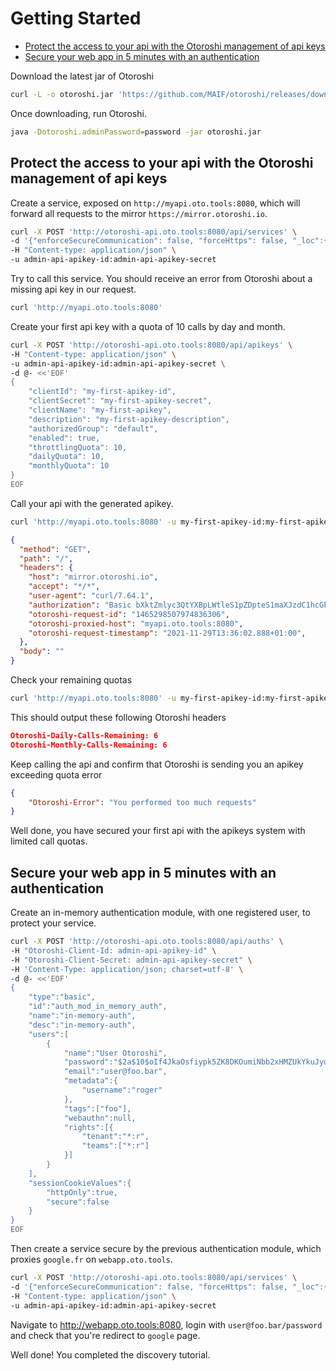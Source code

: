 # Getting Started

- [Protect the access to your api with the Otoroshi management of api keys](#protect-the-access-to-your-api-with-the-otoroshi-management-of-api-keys)
- [Secure your web app in 5 minutes with an authentication](#secure-your-web-app-in-5-minutes-with-an-authentication)

Download the latest jar of Otoroshi
```sh
curl -L -o otoroshi.jar 'https://github.com/MAIF/otoroshi/releases/download/v1.5.18/otoroshi.jar'
```

Once downloading, run Otoroshi.
```sh
java -Dotoroshi.adminPassword=password -jar otoroshi.jar 
```

## Protect the access to your api with the Otoroshi management of api keys

Create a service, exposed on `http://myapi.oto.tools:8080`, which will forward all requests to the mirror `https://mirror.otoroshi.io`.

```sh
curl -X POST 'http://otoroshi-api.oto.tools:8080/api/services' \
-d '{"enforceSecureCommunication": false, "forceHttps": false, "_loc":{"tenant":"default","teams":["default"]},"groupId":"default","groups":["default"],"name":"myapi","description":"a service","env":"prod","domain":"oto.tools","subdomain":"myapi","targetsLoadBalancing":{"type":"RoundRobin"},"targets":[{"host":"mirror.otoroshi.io","scheme":"https","weight":1,"mtlsConfig":{"certs":[],"trustedCerts":[],"mtls":false,"loose":false,"trustAll":false},"tags":[],"metadata":{},"protocol":"HTTP\/1.1","predicate":{"type":"AlwaysMatch"},"ipAddress":null}],"root":"\/","matchingRoot":null,"stripPath":true,"enabled":true,"secComHeaders":{"claimRequestName":null,"stateRequestName":null,"stateResponseName":null},"publicPatterns":[""],"privatePatterns":["\/.*"],"kind":"ServiceDescriptor"}' \
-H "Content-type: application/json" \
-u admin-api-apikey-id:admin-api-apikey-secret
```

Try to call this service. You should receive an error from Otoroshi about a missing api key in our request.

```sh
curl 'http://myapi.oto.tools:8080'
```

Create your first api key with a quota of 10 calls by day and month.

```sh
curl -X POST 'http://otoroshi-api.oto.tools:8080/api/apikeys' \
-H "Content-type: application/json" \
-u admin-api-apikey-id:admin-api-apikey-secret \
-d @- <<'EOF'
{
    "clientId": "my-first-apikey-id",
    "clientSecret": "my-first-apikey-secret",
    "clientName": "my-first-apikey",
    "description": "my-first-apikey-description",
    "authorizedGroup": "default",
    "enabled": true,
    "throttlingQuota": 10,
    "dailyQuota": 10,
    "monthlyQuota": 10
}
EOF
```

Call your api with the generated apikey.

```sh
curl 'http://myapi.oto.tools:8080' -u my-first-apikey-id:my-first-apikey-secret
```

```json
{
  "method": "GET",
  "path": "/",
  "headers": {
    "host": "mirror.otoroshi.io",
    "accept": "*/*",
    "user-agent": "curl/7.64.1",
    "authorization": "Basic bXktZmlyc3QtYXBpLWtleS1pZDpteS1maXJzdC1hcGkta2V5LXNlY3JldA==",
    "otoroshi-request-id": "1465298507974836306",
    "otoroshi-proxied-host": "myapi.oto.tools:8080",
    "otoroshi-request-timestamp": "2021-11-29T13:36:02.888+01:00",
  },
  "body": ""
}
```

Check your remaining quotas

```sh
curl 'http://myapi.oto.tools:8080' -u my-first-apikey-id:my-first-apikey-secret --include
```

This should output these following Otoroshi headers

```json
Otoroshi-Daily-Calls-Remaining: 6
Otoroshi-Monthly-Calls-Remaining: 6
```

Keep calling the api and confirm that Otoroshi is sending you an apikey exceeding quota error


```json
{ 
    "Otoroshi-Error": "You performed too much requests"
}
```

Well done, you have secured your first api with the apikeys system with limited call quotas.

## Secure your web app in 5 minutes with an authentication

Create an in-memory authentication module, with one registered user, to protect your service.

```sh
curl -X POST 'http://otoroshi-api.oto.tools:8080/api/auths' \
-H "Otoroshi-Client-Id: admin-api-apikey-id" \
-H "Otoroshi-Client-Secret: admin-api-apikey-secret" \
-H 'Content-Type: application/json; charset=utf-8' \
-d @- <<'EOF'
{
    "type":"basic",
    "id":"auth_mod_in_memory_auth",
    "name":"in-memory-auth",
    "desc":"in-memory-auth",
    "users":[
        {
            "name":"User Otoroshi",
            "password":"$2a$10$oIf4JkaOsfiypk5ZK8DKOumiNbb2xHMZUkYkuJyuIqMDYnR/zXj9i",
            "email":"user@foo.bar",
            "metadata":{
                "username":"roger"
            },
            "tags":["foo"],
            "webauthn":null,
            "rights":[{
                "tenant":"*:r",
                "teams":["*:r"]
            }]
        }
    ],
    "sessionCookieValues":{
        "httpOnly":true,
        "secure":false
    }
}
EOF
```

Then create a service secure by the previous authentication module, which proxies `google.fr` on `webapp.oto.tools`.

```sh
curl -X POST 'http://otoroshi-api.oto.tools:8080/api/services' \
-d '{"enforceSecureCommunication": false, "forceHttps": false, "_loc":{"tenant":"default","teams":["default"]},"groupId":"default","groups":["default"],"name":"webapp","description":"a service","env":"prod","domain":"oto.tools","subdomain":"webapp","targetsLoadBalancing":{"type":"RoundRobin"},"targets":[{"host":"google.fr","scheme":"https","weight":1,"mtlsConfig":{"certs":[],"trustedCerts":[],"mtls":false,"loose":false,"trustAll":false},"tags":[],"metadata":{},"protocol":"HTTP\/1.1","predicate":{"type":"AlwaysMatch"},"ipAddress":null}],"root":"\/","matchingRoot":null,"stripPath":true,"enabled":true,"secComHeaders":{"claimRequestName":null,"stateRequestName":null,"stateResponseName":null},"publicPatterns":["\/.*"],"privatePatterns":[""],"kind":"ServiceDescriptor","authConfigRef":"auth_mod_in_memory_auth","privateApp":true}' \
-H "Content-type: application/json" \
-u admin-api-apikey-id:admin-api-apikey-secret
```

Navigate to http://webapp.oto.tools:8080, login with `user@foo.bar/password` and check that you're redirect to `google` page.

Well done! You completed the discovery tutorial.